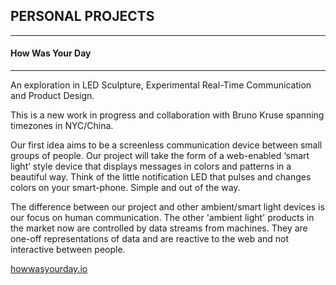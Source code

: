 ## PERSONAL PROJECTS
---
#### How Was Your Day 
---
An exploration in LED Sculpture, Experimental Real-Time Communication and Product Design. 

This is a new work in progress and collaboration with Bruno Kruse spanning timezones in NYC/China.

Our first idea aims to be a screenless communication device between small groups of people. Our project will take the form of a web-enabled ‘smart light’ style device that displays messages in colors and patterns in a beautiful way. Think of the little notification LED that pulses and changes colors on your smart-phone. Simple and out of the way.

The difference between our project and other ambient/smart light devices is our focus on human communication. The other 'ambient light' products in the market now are controlled by data streams from machines. They are one-off representations of data and are reactive to the web and not interactive between people.

[howwasyourday.io](http://howwasyourday.io)